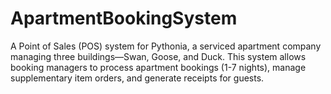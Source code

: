 # ApartmentBookingSystem
A Point of Sales (POS) system for Pythonia, a serviced apartment company managing three buildings—Swan, Goose, and Duck. This system allows booking managers to process apartment bookings (1-7 nights), manage supplementary item orders, and generate receipts for guests.
